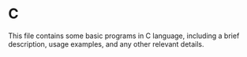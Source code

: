 # C
This file contains some basic programs in C language, including a brief description,  usage examples, and any other relevant details.
